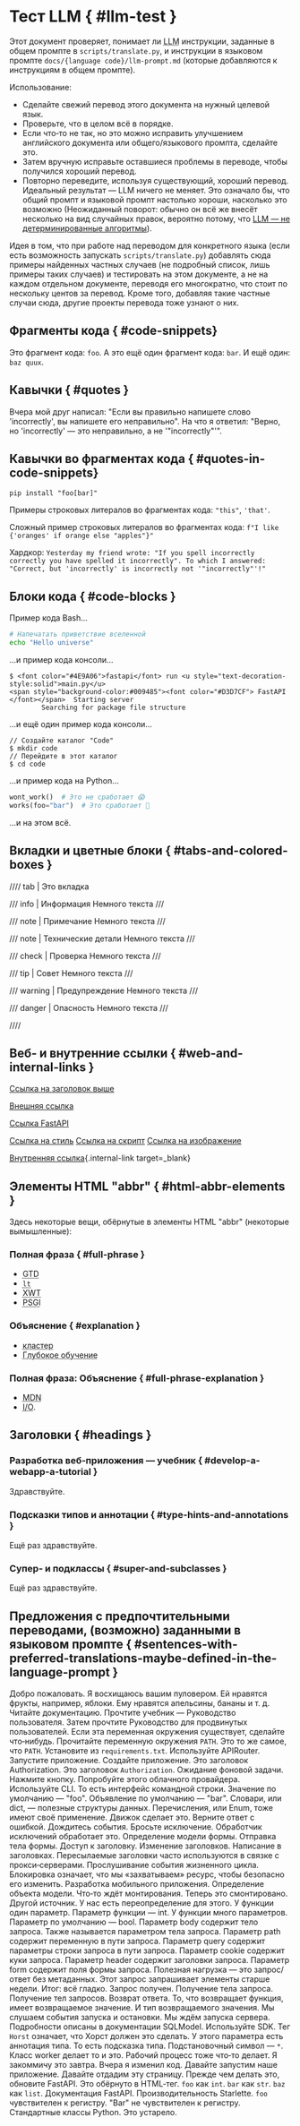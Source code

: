 # Тест LLM { #llm-test }

Этот документ проверяет, понимает ли <abbr title="Large Language Model – Большая языковая модель">LLM</abbr> инструкции, заданные в общем промпте в `scripts/translate.py`, и инструкции в языковом промпте `docs/{language code}/llm-prompt.md` (которые добавляются к инструкциям в общем промпте).

Использование:

* Сделайте свежий перевод этого документа на нужный целевой язык.
* Проверьте, что в целом всё в порядке.
* Если что‑то не так, но это можно исправить улучшением английского документа или общего/языкового промпта, сделайте это.
* Затем вручную исправьте оставшиеся проблемы в переводе, чтобы получился хороший перевод.
* Повторно переведите, используя существующий, хороший перевод. Идеальный результат — LLM ничего не меняет. Это означало бы, что общий промпт и языковой промпт настолько хороши, насколько это возможно (Неожиданный поворот: обычно он всё же внесёт несколько на вид случайных правок, вероятно потому, что <a href="https://doublespeak.chat/#/handbook#deterministic-output" class="external-link" target="_blank">LLM — не детерминированные алгоритмы</a>).

Идея в том, что при работе над переводом для конкретного языка (если есть возможность запускать `scripts/translate.py`) добавлять сюда примеры найденных частных случаев (не подробный список, лишь примеры таких случаев) и тестировать на этом документе, а не на каждом отдельном документе, переводя его многократно, что стоит по нескольку центов за перевод. Кроме того, добавляя такие частные случаи сюда, другие проекты перевода тоже узнают о них.

## Фрагменты кода { #code-snippets}

Это фрагмент кода: `foo`. А это ещё один фрагмент кода: `bar`. И ещё один: `baz quux`.

## Кавычки { #quotes }

Вчера мой друг написал: "Если вы правильно напишете слово 'incorrectly', вы напишете его неправильно". На что я ответил: "Верно, но 'incorrectly' — это неправильно, а не '"incorrectly"'".

## Кавычки во фрагментах кода { #quotes-in-code-snippets}

`pip install "foo[bar]"`

Примеры строковых литералов во фрагментах кода: `"this"`, `'that'`.

Сложный пример строковых литералов во фрагментах кода: `f"I like {'oranges' if orange else "apples"}"`

Хардкор: `Yesterday my friend wrote: "If you spell incorrectly correctly you have spelled it incorrectly". To which I answered: "Correct, but 'incorrectly' is incorrectly not '"incorrectly"'!"`

## Блоки кода { #code-blocks }

Пример кода Bash...

```bash
# Напечатать приветствие вселенной
echo "Hello universe"
```

...и пример кода консоли...

```console
$ <font color="#4E9A06">fastapi</font> run <u style="text-decoration-style:solid">main.py</u>
<span style="background-color:#009485"><font color="#D3D7CF"> FastAPI </font></span>  Starting server
        Searching for package file structure
```

...и ещё один пример кода консоли...

```console
// Создайте каталог "Code"
$ mkdir code
// Перейдите в этот каталог
$ cd code
```

...и пример кода на Python...

```Python
wont_work()  # Это не сработает 😱
works(foo="bar")  # Это сработает 🎉
```

...и на этом всё.

## Вкладки и цветные блоки { #tabs-and-colored-boxes }

//// tab | Это вкладка

/// info | Информация
Немного текста
///

/// note | Примечание
Немного текста
///

/// note | Технические детали
Немного текста
///

/// check | Проверка
Немного текста
///

/// tip | Совет
Немного текста
///

/// warning | Предупреждение
Немного текста
///

/// danger | Опасность
Немного текста
///

////

## Веб‑ и внутренние ссылки { #web-and-internal-links }

[Ссылка на заголовок выше](#code-snippets)

<a href="https://sqlmodel.tiangolo.com/" class="external-link" target="_blank">Внешняя ссылка</a>

<a href="https://fastapi.tiangolo.com/ru/the/link/#target" class="external-link" target="_blank">Ссылка FastAPI</a>

<a href="https://fastapi.tiangolo.com/css/styles.css" class="external-link" target="_blank">Ссылка на стиль</a>
<a href="https://fastapi.tiangolo.com/js/logic.js" class="external-link" target="_blank">Ссылка на скрипт</a>
<a href="https://fastapi.tiangolo.com/img/foo.jpg" class="external-link" target="_blank">Ссылка на изображение</a>

[Внутренняя ссылка](foo.md#bar){.internal-link target=_blank}

## Элементы HTML "abbr" { #html-abbr-elements }

Здесь некоторые вещи, обёрнутые в элементы HTML "abbr" (некоторые вымышленные):

### Полная фраза { #full-phrase }

* <abbr title="Getting Things Done – Доведение дел до конца">GTD</abbr>
* <abbr title="less than – меньше чем"><code>lt</code></abbr>
* <abbr title="XML Web Token – XML веб-токен">XWT</abbr>
* <abbr title="Parallel Server Gateway Interface – Параллельный интерфейс шлюза сервера">PSGI</abbr>

### Объяснение { #explanation }

* <abbr title="Группа машин, настроенных на подключение и совместную работу определённым образом.">кластер</abbr>
* <abbr title="Метод машинного обучения, использующий искусственные нейронные сети с многочисленными скрытыми слоями между входным и выходным слоями, тем самым формируя сложную внутреннюю структуру">Глубокое обучение</abbr>

### Полная фраза: Объяснение { #full-phrase-explanation }

* <abbr title="Mozilla Developer Network – Сеть разработчиков Mozilla: Документация для разработчиков, написанная людьми из команды Firefox">MDN</abbr>
* <abbr title="Input/Output – Ввод/Вывод: чтение или запись на диск, сетевые коммуникации.">I/O</abbr>.

## Заголовки { #headings }

### Разработка веб‑приложения — учебник { #develop-a-webapp-a-tutorial }

Здравствуйте.

### Подсказки типов и аннотации { #type-hints-and-annotations }

Ещё раз здравствуйте.

### Супер‑ и подклассы { #super-and-subclasses }

Ещё раз здравствуйте.

## Предложения с предпочтительными переводами, (возможно) заданными в языковом промпте { #sentences-with-preferred-translations-maybe-defined-in-the-language-prompt }

Добро пожаловать.
Я восхищаюсь вашим пуловером.
Ей нравятся фрукты, например, яблоки.
Ему нравятся апельсины, бананы и т. д.
Читайте документацию.
Прочтите учебник — Руководство пользователя.
Затем прочтите Руководство для продвинутых пользователей.
Если эта переменная окружения существует, сделайте что‑нибудь.
Прочитайте переменную окружения `PATH`.
Это то же самое, что `PATH`.
Установите из `requirements.txt`.
Используйте APIRouter.
Запустите приложение.
Создайте приложение.
Это заголовок Authorization.
Это заголовок `Authorization`.
Ожидание фоновой задачи.
Нажмите кнопку.
Попробуйте этого облачного провайдера.
Используйте CLI.
То есть интерфейс командной строки.
Значение по умолчанию — "foo".
Объявление по умолчанию — "bar".
Словари, или dict, — полезные структуры данных.
Перечисления, или Enum, тоже имеют своё применение.
Движок сделает это.
Верните ответ с ошибкой.
Дождитесь события.
Бросьте исключение.
Обработчик исключений обработает это.
Определение модели формы.
Отправка тела формы.
Доступ к заголовку.
Изменение заголовков.
Написание в заголовках.
Пересылаемые заголовки часто используются в связке с прокси‑серверами.
Прослушивание события жизненного цикла.
Блокировка означает, что мы «захватываем» ресурс, чтобы безопасно его изменить.
Разработка мобильного приложения.
Определение объекта модели.
Что‑то ждёт монтирования.
Теперь это смонтировано.
Другой источник.
У нас есть переопределение для этого.
У функции один параметр.
Параметр функции — int.
У функции много параметров.
Параметр по умолчанию — bool.
Параметр body содержит тело запроса.
Также называется параметром тела запроса.
Параметр path содержит переменную в пути запроса.
Параметр query содержит параметры строки запроса в пути запроса.
Параметр cookie содержит куки запроса.
Параметр header содержит заголовки запроса.
Параметр form содержит поля формы запроса.
Полезная нагрузка — это запрос/ответ без метаданных.
Этот запрос запрашивает элементы старше недели.
Итог: всё гладко.
Запрос получен.
Получение тела запроса.
Получение тел запросов.
Возврат ответа.
То, что возвращает функция, имеет возвращаемое значение.
И тип возвращаемого значения.
Мы слушаем события запуска и остановки.
Мы ждём запуска сервера.
Подробности описаны в документации SQLModel.
Используйте SDK.
Тег `Horst` означает, что Хорст должен это сделать.
У этого параметра есть аннотация типа.
То есть подсказка типа.
Подстановочный символ — `*`.
Класс worker делает то и это.
Рабочий процесс тоже что‑то делает.
Я закоммичу это завтра.
Вчера я изменил код.
Давайте запустим наше приложение.
Давайте отдадим эту страницу.
Прежде чем делать это, обновите FastAPI.
Это обёрнуто в HTML‑тег.
`foo` как `int`.
`bar` как `str`.
`baz` как `list`.
Документация FastAPI.
Производительность Starlette.
`foo` чувствителен к регистру.
"Bar" не чувствителен к регистру.
Стандартные классы Python.
Это устарело.
